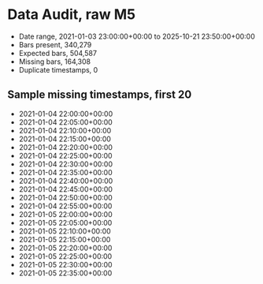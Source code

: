 # Data Audit, raw M5

- Date range, 2021-01-03 23:00:00+00:00 to 2025-10-21 23:50:00+00:00
- Bars present, 340,279
- Expected bars, 504,587
- Missing bars, 164,308
- Duplicate timestamps, 0

## Sample missing timestamps, first 20
- 2021-01-04 22:00:00+00:00
- 2021-01-04 22:05:00+00:00
- 2021-01-04 22:10:00+00:00
- 2021-01-04 22:15:00+00:00
- 2021-01-04 22:20:00+00:00
- 2021-01-04 22:25:00+00:00
- 2021-01-04 22:30:00+00:00
- 2021-01-04 22:35:00+00:00
- 2021-01-04 22:40:00+00:00
- 2021-01-04 22:45:00+00:00
- 2021-01-04 22:50:00+00:00
- 2021-01-04 22:55:00+00:00
- 2021-01-05 22:00:00+00:00
- 2021-01-05 22:05:00+00:00
- 2021-01-05 22:10:00+00:00
- 2021-01-05 22:15:00+00:00
- 2021-01-05 22:20:00+00:00
- 2021-01-05 22:25:00+00:00
- 2021-01-05 22:30:00+00:00
- 2021-01-05 22:35:00+00:00
